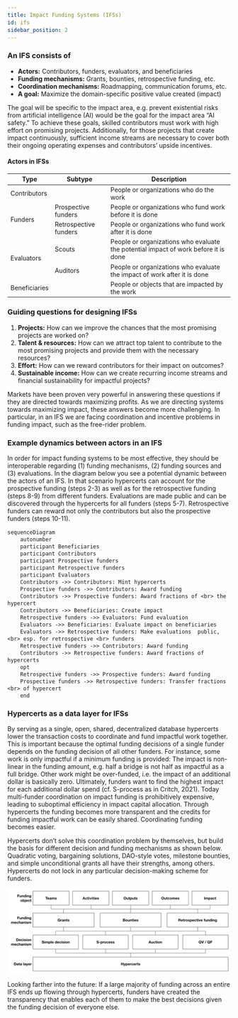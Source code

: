 ```yaml
---
title: Impact Funding Systems (IFSs)
id: ifs
sidebar_position: 2
---
```


### An IFS consists of
- **Actors:** Contributors, funders, evaluators, and beneficiaries
- **Funding mechanisms:** Grants, bounties, retrospective funding, etc.
- **Coordination mechanisms:** Roadmapping, communication forums, etc.
- **A goal:** Maximize the domain-specific positive value created (impact)

The goal will be specific to the impact area, e.g. prevent existential risks from artificial intelligence (AI) would be the goal for the impact area “AI safety.” To achieve these goals, skilled contributors must work with high effort on promising projects. Additionally, for those projects that create impact continuously, sufficient income streams are necessary to cover both their ongoing operating expenses and contributors’ upside incentives.

#### Actors in IFSs
<table class="tg">
<thead>
  <tr>
    <th class="tg-fymr">Type</th>
    <th class="tg-fymr">Subtype</th>
    <th class="tg-fymr">Description</th>
  </tr>
</thead>
<tbody>
  <tr>
    <td class="tg-fymr">Contributors</td>
    <td class="tg-0pky"></td>
    <td class="tg-0pky">People or organizations who do the work</td>
  </tr>
  <tr>
    <td class="tg-fymr" rowspan="2">Funders</td>
    <td class="tg-0pky">Prospective funders</td>
    <td class="tg-0pky">People or organizations who fund work before it is done</td>
  </tr>
  <tr>
    <td class="tg-0pky">Retrospective funders</td>
    <td class="tg-0pky">People or organizations who fund work after it is done</td>
  </tr>
  <tr>
    <td class="tg-fymr" rowspan="2">Evaluators</td>
    <td class="tg-0pky">Scouts</td>
    <td class="tg-0pky">People or organizations who evaluate the potential impact of work before it is done</td>
  </tr>
  <tr>
    <td class="tg-0pky">Auditors</td>
    <td class="tg-0pky">People or organizations who evaluate the impact of work after it is done</td>
  </tr>
  <tr>
    <td class="tg-fymr">Beneficiaries</td>
    <td class="tg-0pky"></td>
    <td class="tg-0pky">People or objects that are impacted by the work</td>
  </tr>
</tbody>
</table>

### Guiding questions for designing IFSs
1. **Projects:** How can we improve the chances that the most promising projects are worked on?
2. **Talent & resources:** How can we attract top talent to contribute to the most promising projects and provide them with the necessary resources?
3. **Effort:** How can we reward contributors for their impact on outcomes?
4. **Sustainable income:** How can we create recurring income streams and financial sustainability for impactful projects?

Markets have been proven very powerful in answering these questions if they are directed towards maximizing profits. As we are directing systems towards maximizing impact, these answers become more challenging. In particular, in an IFS we are facing coordination and incentive problems in funding impact, such as the free-rider problem.

### Example dynamics between actors in an IFS
In order for impact funding systems to be most effective, they should be interoperable regarding (1) funding mechanisms, (2) funding sources and (3) evaluations. In the diagram below you see a potential dynamic between the actors of an IFS. In that scenario hypercerts can account for the prospective funding (steps 2-3) as well as for the retrospective funding (steps 8-9) from different funders. Evaluations are made public and can be discovered through the hypercerts for all funders (steps 5-7). Retrospective funders can reward not only the contributors but also the prospective funders (steps 10-11).

```mermaid
sequenceDiagram
    autonumber
    participant Beneficiaries
    participant Contributors
    participant Prospective funders
    participant Retrospective funders
    participant Evaluators
    Contributors ->> Contributors: Mint hypercerts
    Prospective funders ->> Contributors: Award funding
    Contributors ->> Prospective funders: Award fractions of <br> the hypercert
    Contributors ->> Beneficiaries: Create impact
    Retrospective funders ->> Evaluators: Fund evaluation
    Evaluators ->> Beneficiaries: Evaluate impact on beneficiaries
    Evaluators ->> Retrospective funders: Make evaluations  public,<br> esp. for retrospective <br> funders
    Retrospective funders ->> Contributors: Award funding
    Contributors ->> Retrospective funders: Award fractions of hypercerts
    opt
    Retrospective funders ->> Prospective funders: Award funding
    Prospective funders ->> Retrospective funders: Transfer fractions <br> of hypercert
    end
```

### Hypercerts as a data layer for IFSs
By serving as a single, open, shared, decentralized database hypercerts lower the transaction costs to coordinate and fund impactful work together. This is important because the optimal funding decisions of a single funder depends on the funding decision of all other funders. For instance, some work is only impactful if a minimum funding is provided: The impact is non-linear in the funding amount, e.g. half a bridge is not half as impactful as a full bridge. Other work might be over-funded, i.e. the impact of an additional dollar is basically zero. Ultimately, funders want to find the highest impact for each additional dollar spend (cf. S-process as in Critch, 2021). Today multi-funder coordination on impact funding is prohibitively expensive, leading to suboptimal efficiency in impact capital allocation.  Through hypercerts the funding becomes more transparent and the credits for funding impactful work can be easily shared. Coordinating funding becomes easier.

Hypercerts don’t solve this coordination problem by themselves, but build the basis for different decision and funding mechanisms as shown below. Quadratic voting, bargaining solutions, DAO-style votes, milestone bounties, and simple unconditional grants all have their strengths, among others. Hypercerts do not lock in any particular decision-making scheme for funders.

![Hypercerts as a data layer for an IFS](../../static/img/hypercert_data_layer.png)

Looking farther into the future: If a large majority of funding across an entire IFS ends up flowing through hypercerts, funders have created the transparency that enables each of them to make the best decisions given the funding decision of everyone else.
